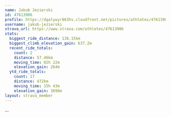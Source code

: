 ```yaml
---
name: Jakub Jezierski
id: 47613906
profile: https://dgalywyr863hv.cloudfront.net/pictures/athletes/47613906/14681924/1/large.jpg
username: jakub-jezierski
strava_url: https://www.strava.com/athletes/47613906
stats:
  biggest_ride_distance: 138.15km
  biggest_climb_elevation_gain: 637.2m
  recent_ride_totals:
    count: 2
    distance: 57.46km
    moving_time: 02h 22m
    elevation_gain: 264m
  ytd_ride_totals:
    count: 17
    distance: 472km
    moving_time: 15h 43m
    elevation_gain: 3696m
layout: strava_member
--- 
```

...

